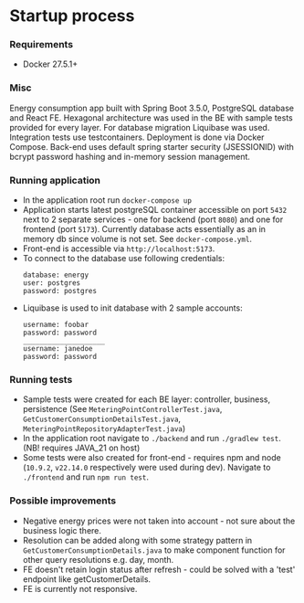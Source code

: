 # Startup process
### Requirements
* Docker 27.5.1+

### Misc
Energy consumption app built with Spring Boot 3.5.0, PostgreSQL database and React FE.
Hexagonal architecture was used in the BE with sample tests provided for every layer. For database migration Liquibase was used. Integration tests use testcontainers.
Deployment is done via Docker Compose. Back-end uses default spring starter security (JSESSIONID) with bcrypt password hashing and in-memory session management. 

### Running application
* In the application root run `docker-compose up`
* Application starts latest postgreSQL container accessible on port `5432` next to 2 separate services - one for backend (port `8080`) and one for frontend (port `5173`).
  Currently database acts essentially as an in memory db since volume is not set. See `docker-compose.yml`.
* Front-end is accessible via `http://localhost:5173`.
* To connect to the database use following credentials:
   ```
  database: energy
  user: postgres
  password: postgres
   ```
* Liquibase is used to init database with 2 sample accounts:
  ```
  username: foobar
  password: password
  ____________________
  username: janedoe
  password: password
  ```

### Running tests
* Sample tests were created for each BE layer: controller, business, persistence (See `MeteringPointControllerTest.java`, `GetCustomerConsumptionDetailsTest.java`, `MeteringPointRepositoryAdapterTest.java`)
* In the application root navigate to `./backend` and run `./gradlew test`. (NB! requires JAVA_21 on host)
* Some tests were also created for front-end - requires npm and node (`10.9.2`, `v22.14.0` respectively were used during dev). Navigate to `./frontend` and run `npm run test`.

### Possible improvements
* Negative energy prices were not taken into account - not sure about the business logic there.
* Resolution can be added along with some strategy pattern in `GetCustomerConsumptionDetails.java` to make component function for other query resolutions e.g. day, month.
* FE doesn't retain login status after refresh - could be solved with a 'test' endpoint like getCustomerDetails.
* FE is currently not responsive.
